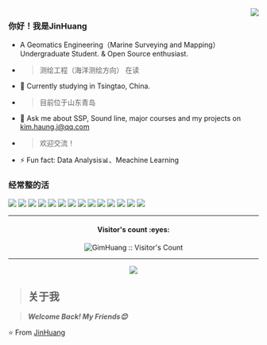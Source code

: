 <a href="#">
<img align="right" src="https://github-readme-stats.vercel.app/api?username=GimHuang&show_icons=true&hide_border=true&icon_color=586069&title_color=a0a9af&count_private=true&theme=buefy">
</a>

### 你好！我是JinHuang

- A Geomatics Engineering（Marine Surveying and Mapping） Undergraduate Student. & Open Source enthusiast.
- > 测绘工程（海洋测绘方向） 在读
- 🌱 Currently studying in Tsingtao, China.
- > 目前位于山东青岛
- 💬 Ask me about SSP, Sound line, major courses and my projects on [kim.haung.j@qq.com](mailto:kim.huang.j@qq.com)
- > 欢迎交流！
- ⚡ Fun fact: Data Analysis📊、Meachine Learning


### 经常整的活

![](https://img.shields.io/badge/-Python-3e74a2?style=flat-square&logo=Python&logoColor=fff)
![](https://img.shields.io/badge/-C++-darkblue?style=flat-square&logo=C%2B%2B&logoColor=fff)
![](https://img.shields.io/badge/-C-darkblue?style=flat-square&logo=C)
![](https://img.shields.io/badge/-C_Sharp-darkblue?style=flat-square&logo=C-Sharp)
![](https://img.shields.io/badge/-Java-ab7221?style=flat-square&logo=Java&logoColor=fff)
![](https://img.shields.io/badge/-TensorFlow-0078D6?style=flat-square&logo=TensorFlow)
![](https://img.shields.io/badge/-Keras-0078D6?style=flat-square&logo=Keras)
![](https://img.shields.io/badge/-Mathworks-0078D6?style=flat-square&logo=Mathworks)
![](https://img.shields.io/badge/-Ubuntu-lightgrey?style=flat-square&logo=Ubuntu&logoColor=#E95420)
![](https://img.shields.io/badge/-Linux-000000?style=flat-square&logo=Linux&logoColor=fff)
![](https://img.shields.io/badge/-Windows-0078D6?style=flat-square&logo=Windows)
![](https://img.shields.io/badge/-QtCreator-0078D6?style=flat-square&logo=Qt)
![](https://img.shields.io/badge/-PyCharm-0078D6?style=flat-square&logo=PyCharm)
![](https://img.shields.io/badge/-Visual_Studio_Code-0078D6?style=flat-square&logo=Visual-Studio-Code)

---

<h4 align="center">Visitor's count :eyes:</h4>
<p align="center"><img src="https://profile-counter.glitch.me/{GimHuang}/count.svg" alt="GimHuang :: Visitor's Count" /></p>

---

<p align="center"><img src="https://github-readme-stats.vercel.app/api/top-langs/?username=GimHuang&langs_count=10&theme=default&layout=compact" 
[![GimHuang's github stats](https://github-readme-stats.vercel.app/api?username=GimHuang&show_icons=true)](https://github.com/anuraghazra/github-readme-stats)

---

> ## 关于我

> ***Welcome Back! My Friends😊***

⭐️ From [JinHuang](https://github.com/jhuang-86)


